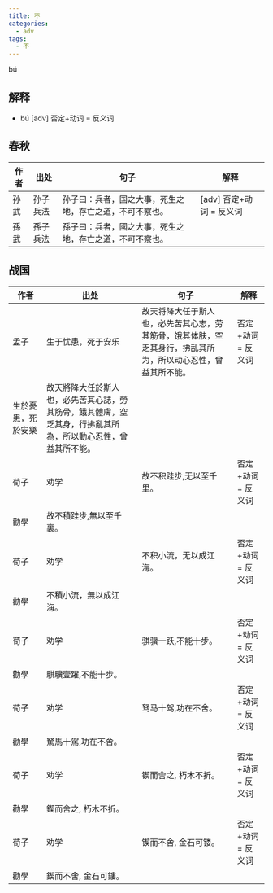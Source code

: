 ```yaml
---
title: 不
categories:
  - adv
tags:
  - 不
---
```

bú

<!-- more -->

## 解释
* bú [adv] 否定+动词 = 反义词

## 春秋
作者|出处|句子|解释
---|---|---|---
孙武|孙子兵法|孙子曰：兵者，国之大事，死生之地，存亡之道，不可不察也。| [adv] 否定+动词 = 反义词
孫武|孫子兵法|孫子曰：兵者，國之大事，死生之地，存亡之道，不可不察也。|

## 战国

作者|出处|句子|解释
---|---|---|---
孟子|生于忧患，死于安乐|故天将降大任于斯人也，必先苦其心志，劳其筋骨，饿其体肤，空乏其身行，拂乱其所为，所以动心忍性，曾益其所不能。|否定+动词 = 反义词
 |生於憂患，死於安樂|故天將降大任於斯人也，必先苦其心誌，勞其筋骨，餓其體膚，空乏其身，行拂亂其所為，所以動心忍性，曾益其所不能。|
荀子|劝学|故不积跬步,无以至千里。| 否定+动词 = 反义词
   |勸學|故不積跬步,無以至千裏。|
荀子|劝学|不积小流，无以成江海。|否定+动词 = 反义词
  |勸學|不積小流，無以成江海。|
荀子|劝学|骐骥一跃,不能十步。|否定+动词 = 反义词
  |勸學|騏驥壹躍,不能十步。|
荀子|劝学|驽马十驾,功在不舍。|否定+动词 = 反义词
  |勸學|駑馬十駕,功在不舍。|
荀子|劝学|锲而舍之, 朽木不折。|否定+动词 = 反义词
  |勸學|鍥而舍之, 朽木不折。|
荀子|劝学|锲而不舍, 金石可镂。|否定+动词 = 反义词
  |勸學|鍥而不舍, 金石可鏤。|
